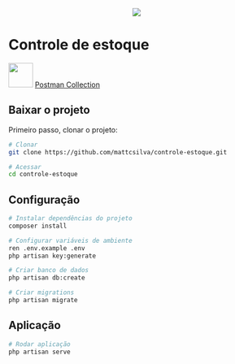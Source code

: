 <p align="center"><img src="https://laravel.com/assets/img/components/logo-laravel.svg"></p>

# Controle de estoque
<img src="https://cdn.auth0.com/blog/build-a-secure-express-api-using-postman-and-auth0/postman-logo.png" width="48"> [Postman Collection](https://documenter.getpostman.com/view/4149600/T1LSA5NB?version=latest)

## Baixar o projeto
Primeiro passo, clonar o projeto:
``` bash
# Clonar
git clone https://github.com/mattcsilva/controle-estoque.git

# Acessar
cd controle-estoque

```

## Configuração

``` bash
# Instalar dependências do projeto
composer install

# Configurar variáveis de ambiente
ren .env.example .env
php artisan key:generate

```

``` bash
# Criar banco de dados
php artisan db:create

# Criar migrations
php artisan migrate

```

## Aplicação
``` bash
# Rodar aplicação
php artisan serve

```
